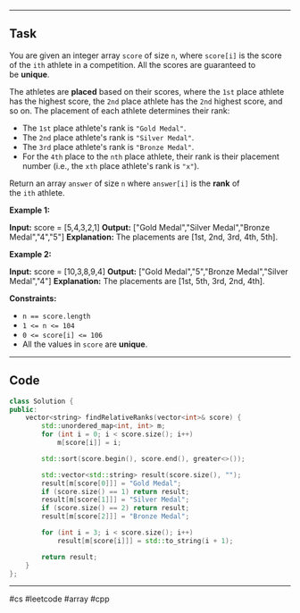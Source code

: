 ___
## Task
You are given an integer array `score` of size `n`, where `score[i]` is the score of the `ith` athlete in a competition. All the scores are guaranteed to be **unique**.

The athletes are **placed** based on their scores, where the `1st` place athlete has the highest score, the `2nd` place athlete has the `2nd` highest score, and so on. The placement of each athlete determines their rank:

- The `1st` place athlete's rank is `"Gold Medal"`.
- The `2nd` place athlete's rank is `"Silver Medal"`.
- The `3rd` place athlete's rank is `"Bronze Medal"`.
- For the `4th` place to the `nth` place athlete, their rank is their placement number (i.e., the `xth` place athlete's rank is `"x"`).

Return an array `answer` of size `n` where `answer[i]` is the **rank** of the `ith` athlete.

**Example 1:**

**Input:** score = [5,4,3,2,1]
**Output:** ["Gold Medal","Silver Medal","Bronze Medal","4","5"]
**Explanation:** The placements are [1st, 2nd, 3rd, 4th, 5th].

**Example 2:**

**Input:** score = [10,3,8,9,4]
**Output:** ["Gold Medal","5","Bronze Medal","Silver Medal","4"]
**Explanation:** The placements are [1st, 5th, 3rd, 2nd, 4th].

**Constraints:**

- `n == score.length`
- `1 <= n <= 104`
- `0 <= score[i] <= 106`
- All the values in `score` are **unique**.
___
## Code
```cpp
class Solution {
public:
    vector<string> findRelativeRanks(vector<int>& score) {
        std::unordered_map<int, int> m;
        for (int i = 0; i < score.size(); i++)
            m[score[i]] = i;

        std::sort(score.begin(), score.end(), greater<>());

        std::vector<std::string> result(score.size(), "");
        result[m[score[0]]] = "Gold Medal";
        if (score.size() == 1) return result;
        result[m[score[1]]] = "Silver Medal";
        if (score.size() == 2) return result;
        result[m[score[2]]] = "Bronze Medal";

        for (int i = 3; i < score.size(); i++)
            result[m[score[i]]] = std::to_string(i + 1);

        return result;                    
    }
};
```
___
#cs #leetcode #array #cpp